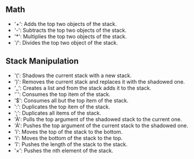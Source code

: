 ## Math
- '+': Adds the top two objects of the stack.
- '-': Subtracts the top two objects of the stack.
- '*': Multiplies the top two objects of the stack.
- '/': Divides the top two object of the stack.

## Stack Manipulation
- '(': Shadows the current stack with a new stack.
- ')': Removes the current stack and replaces it with the shadowed one.
- '_': Creates a list and from the stack adds it to the stack.
- '`': Consumes the top item of the stack.
- '$': Consumes all but the top item of the stack.
- ':': Duplicates the top item of the stack.
- ';': Duplicates all items of the stack.
- 'À': Pulls the top argument of the shadowed stack to the current one.
- 'Á': Pushes the top argument of the current stack to the shadowed one.
- 'ì': Moves the top of the stack to the bottom.
- 'í': Moves the bottom of the stack to the top.
- 'î': Pushes the length of the stack to the stack.
- '×': Pushes the nth element of the stack.
